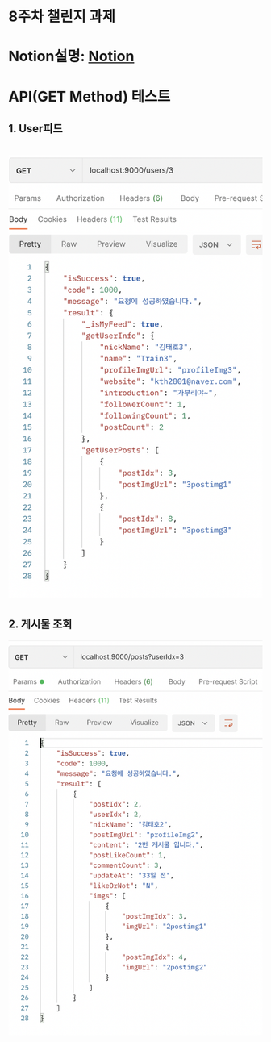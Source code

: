 
# 8주차 챌린지 과제
Notion설명: [Notion](https://www.notion.so/8-4eb70978192e4664b59f9ccf5fd3658d)
=================================
# API(GET Method) 테스트
## 1. User피드
![Untitled](./img/Untitled.png)
=================================
## 2. 게시물 조회
![Untitled](./img/Untitled1.png)
